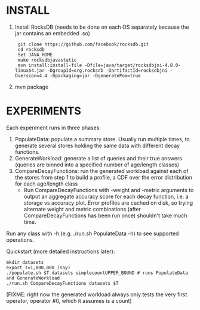 INSTALL
==============

1. Install RocksDB (needs to be done on each OS separately because the jar contains an embedded .so)

        git clone https://github.com/facebook/rocksdb.git
        cd rocksdb
        Set JAVA_HOME
        make rocksdbjavastatic
        mvn install:install-file -Dfile=java/target/rocksdbjni-4.8.0-linux64.jar -DgroupId=org.rocksdb -DartifactId=rocksdbjni -Dversion=4.4 -Dpackaging=jar -DgeneratePom=true

2. mvn package

EXPERIMENTS
==============

Each experiment runs in three phases:

1. PopulateData: populate a summary store. Usually run multiple times, to generate several stores holding the same data
 with different decay functions.
2. GenerateWorkload: generate a list of queries and their true answers (queries are binned into a specified number of
 age/length classes)
3. CompareDecayFunctions: run the generated workload against each of the stores from step 1 to build a profile, a CDF
 over the error distribution for each age/length class
    * Run CompareDecayFunctions with -weight and -metric arguments to output an aggregate accuracy score for each
     decay function, i.e. a storage vs accuracy plot. Error profiles are cached on disk, so trying alternate weight and
     metric combinations (after CompareDecayFunctions has been run once) shouldn't take much time.

Run any class with -h (e.g. ./run.sh PopulateData -h) to see supported operations.

Quickstart (more detailed instructions later):

    mkdir datasets
    export T=1,000,000 (say)
    ./populate.sh $T datasets simplecountUPPER_BOUND # runs PopulateData and GenerateWorkload
    ./run.sh CompareDecayFunctions datasets $T

(FIXME: right now the generated workload always only tests the very first operator, operator #0, which it assumes is a
 count)
